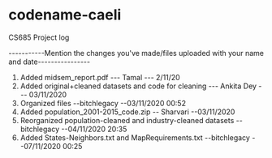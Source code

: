 # codename-caeli
CS685 Project log

-----------Mention the changes you've made/files uploaded with your name and date----------------
1. Added midsem_report.pdf --- Tamal --- 2/11/20
2. Added original+cleaned datasets and code for cleaning --- Ankita Dey --- 03/11/2020
3. Organized files --bitchlegacy --03/11/2020 00:52
4. Added population_2001-2015_code.zip -- Sharvari --03/11/2020
5. Reorganized population-cleaned and industry-cleaned datasets --bitchlegacy --04/11/2020 20:35
6. Added States-Neighbors.txt and MapRequirements.txt --bitchlegacy --07/11/2020 00:25
